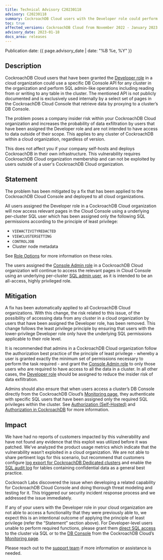 ```yaml
---
title: Technical Advisory C20230118
advisory: C20230118
summary: CockroachDB Cloud users with the Developer role could perform SQL admin-like operations using a specific internal DB Console API
toc: true
affected_versions: CockroachDB Cloud from November 2022 - January 2023
advisory_date: 2023-01-18
docs_area: releases
---
```


Publication date: {{ page.advisory_date | date: "%B %e, %Y" }}

## Description

CockroachDB Cloud users that have been granted the [Developer role](../cockroachcloud/console-access-management.html#developer) in a cloud organization could use a specific DB Console API for any cluster in the organization and perform SQL admin-like operations including reading from or writing to any table in the cluster. The mentioned API is not publicly documented and is exclusively used internally by a select set of pages in the CockroachDB Cloud Console that retrieve data by proxying to a cluster’s DB Console. 

The problem poses a company insider risk within your CockroachDB Cloud organization and increases the probability of data exfiltration by users that have been assigned the Developer role and are not intended to have access to data outside of their scope. This applies to any cluster of CockroachDB within a cloud organization, regardless of version. 

This does not affect you if your company self-hosts and deploys CockroachDB in their own infrastructure. This vulnerability requires CockroachDB Cloud organization membership and can not be exploited by users outside of a user's CockroachDB Cloud organization.

## Statement

The problem has been mitigated by a fix that has been applied to the CockroachDB Cloud Console and deployed to all cloud organizations. 

All users assigned the Developer role in a CockroachDB Cloud organization will now access relevant pages in the Cloud Console using a underlying per-cluster SQL user which has been assigned only the following SQL permissions according to the principle of least privilege:

- `VIEWACTIVITYREDACTED`
- `VIEWCLUSTERSETTING`
- `CONTROLJOB`
- Cluster node metadata

See [Role Options](../{{site.current_cloud_version}}/alter-user.html#role-options) for more information on these roles.

The users assigned the [Console Admin role](../cockroachcloud/console-access-management.html#console-admin) in a CockroachDB Cloud organization will continue to access the relevant pages in Cloud Console using an underlying per-cluster [SQL admin user](../{{site.current_cloud_version}}/security-reference/authorization.html#admin-role), as it is intended to be an all-access, highly privileged role.

## Mitigation

A fix has been automatically applied to all CockroachDB Cloud organizations. With this change, the risk related to this issue, of the possibility of accessing data from any cluster in a cloud organization by users that have been assigned the Developer role, has been removed. This change follows the least privilege principle by ensuring that users with the lower-privilege Developer role only have the underlying SQL permissions applicable to their role level.

It is recommended that admins in a CockroachDB Cloud organization follow the authorization best practice of the principle of least privilege - whereby a user is granted exactly the minimum set of permissions necessary to perform the task required - and grant the [Console Admin role](../cockroachcloud/console-access-management.html#console-admin) to only those users who are required to have access to all the data in a cluster. In all other cases, the [Developer role](../cockroachcloud/console-access-management.html#developer) should be assigned to reduce the insider risk of data exfiltration. 

Admins should also ensure that when users access a cluster’s DB Console directly from the CockroachDB Cloud’s [Monitoring page](../cockroachcloud/monitoring-page.html#access-the-db-console), they authenticate with specific SQL users that have been assigned only the required SQL privileges within the cluster. See [Authorization (Self-Hosted)](../{{site.current_cloud_version}}/authorization.html) and [Authorization in CockroachDB](../{{site.current_cloud_version}}/security-reference/authorization.html) for more information.

## Impact

We have had no reports of customers impacted by this vulnerability and have not found any evidence that this exploit was utilized before it was patched. We’ve analyzed the product usage metrics which indicate that the vulnerability wasn’t exploited in a cloud organization. We are not able to share pertinent logs for this scenario, but recommend that customers configure [log export for CockroachDB Dedicated clusters](../cockroachcloud/export-logs.html) and enable the [SQL audit log](../{{site.current_cloud_version}}/sql-audit-logging.html) for tables containing confidential data as a general best practice.

Cockroach Labs discovered the issue when developing a related capability for CockroachDB Cloud Console and doing thorough threat modeling and testing for it. This triggered our security incident response process and we addressed the issue immediately.

If any of your users with the Developer role in your cloud organization are not able to access a functionality that they were previously able to, we expect this is an intentional outcome of applying the principle of least privilege (refer the “Statement” section above). For Developer-level users unable to perform required functions, please grant them [direct SQL access](../{{site.current_cloud_version}}/cockroach-sql.html) to the cluster via SQL or to the [DB Console](../{{site.current_cloud_version}}/ui-overview.html) from the CockroachDB Cloud’s [Monitoring page](../cockroachcloud/monitoring-page.html#access-the-db-console).

Please reach out to the [support team](https://support.cockroachlabs.com/) if more information or assistance is needed.
